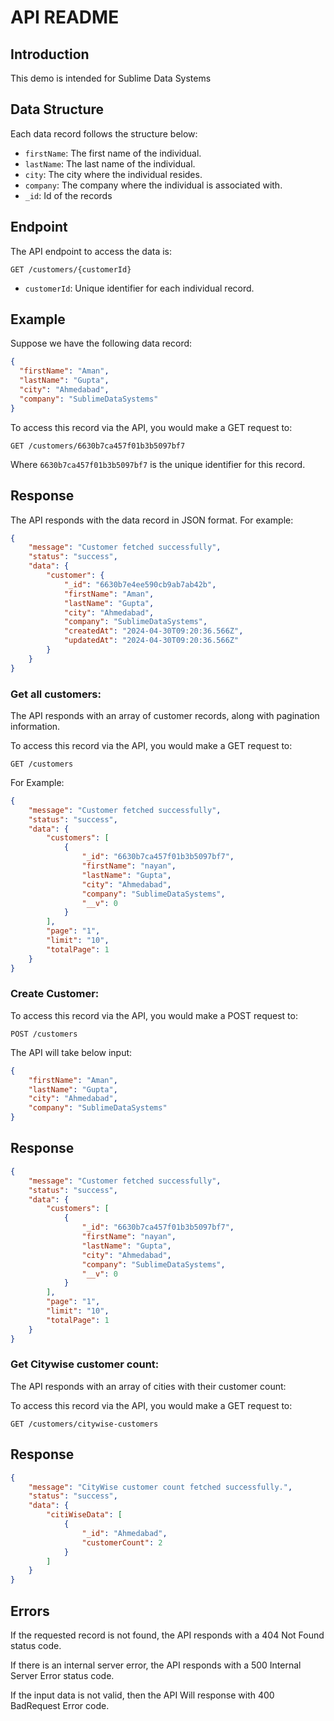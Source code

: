 # API README

## Introduction
This demo is intended for Sublime Data Systems


## Data Structure
Each data record follows the structure below:

- `firstName`: The first name of the individual.
- `lastName`: The last name of the individual.
- `city`: The city where the individual resides.
- `company`: The company where the individual is associated with.
- `_id`: Id of the records

## Endpoint
The API endpoint to access the data is:

```
GET /customers/{customerId}
```

- `customerId`: Unique identifier for each individual record.

## Example
Suppose we have the following data record:

```json
{
  "firstName": "Aman",
  "lastName": "Gupta",
  "city": "Ahmedabad",
  "company": "SublimeDataSystems"
}
```

To access this record via the API, you would make a GET request to:

```
GET /customers/6630b7ca457f01b3b5097bf7
```

Where `6630b7ca457f01b3b5097bf7` is the unique identifier for this record.

## Response
The API responds with the data record in JSON format. For example:

```json
{
    "message": "Customer fetched successfully",
    "status": "success",
    "data": {
        "customer": {
            "_id": "6630b7e4ee590cb9ab7ab42b",
            "firstName": "Aman",
            "lastName": "Gupta",
            "city": "Ahmedabad",
            "company": "SublimeDataSystems",
            "createdAt": "2024-04-30T09:20:36.566Z",
            "updatedAt": "2024-04-30T09:20:36.566Z"
        }
    }
}
```


### Get all customers:


The API responds with an array of customer records, along with pagination information.

To access this record via the API, you would make a GET request to:

```
GET /customers
```

For Example:

```json
{
    "message": "Customer fetched successfully",
    "status": "success",
    "data": {
        "customers": [
            {
                "_id": "6630b7ca457f01b3b5097bf7",
                "firstName": "nayan",
                "lastName": "Gupta",
                "city": "Ahmedabad",
                "company": "SublimeDataSystems",
                "__v": 0
            }
        ],
        "page": "1",
        "limit": "10",
        "totalPage": 1
    }
}
```



### Create Customer:

To access this record via the API, you would make a POST request to:

```
POST /customers
```

The API will take below input:

```json
{
    "firstName": "Aman",
    "lastName": "Gupta",
    "city": "Ahmedabad",
    "company": "SublimeDataSystems"
}
```

## Response 

```json
{
    "message": "Customer fetched successfully",
    "status": "success",
    "data": {
        "customers": [
            {
                "_id": "6630b7ca457f01b3b5097bf7",
                "firstName": "nayan",
                "lastName": "Gupta",
                "city": "Ahmedabad",
                "company": "SublimeDataSystems",
                "__v": 0
            }
        ],
        "page": "1",
        "limit": "10",
        "totalPage": 1
    }
}
```

### Get Citywise customer count:
The API responds with an array of cities with their customer count:

To access this record via the API, you would make a GET request to:

```
GET /customers/citywise-customers
```

## Response 

```json
{
    "message": "CityWise customer count fetched successfully.",
    "status": "success",
    "data": {
        "citiWiseData": [
            {
                "_id": "Ahmedabad",
                "customerCount": 2
            }
        ]
    }
}
```


## Errors
If the requested record is not found, the API responds with a 404 Not Found status code.

If there is an internal server error, the API responds with a 500 Internal Server Error status code.

If the input data is not valid, then the API Will response with 400 BadRequest Error code.